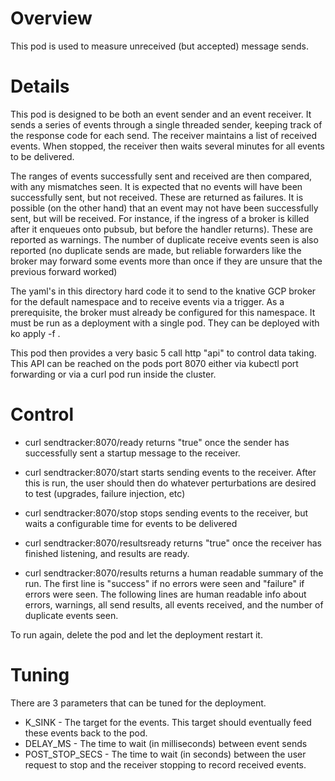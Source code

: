 # Overview
This pod is used to measure unreceived (but accepted) message sends.

# Details
This pod is designed to be both an event sender and an event receiver.  It
sends a series of events through a single threaded sender, keeping track of the
response code for each send.  The receiver maintains a list
of received events.  When stopped, the receiver then waits several minutes
for all events to be delivered.

The ranges of events successfully sent and received are then compared, with
any mismatches seen.  It is expected that no events will have been successfully
sent, but not received.  These are returned as failures.  It is possible (on
the other hand) that an event may not have been successfully sent, but will be
received.  For instance, if the ingress of a broker is killed after it enqueues
onto pubsub, but before the handler returns).  These are reported as warnings.
The number of duplicate receive events seen is also reported (no duplicate sends
are made, but reliable forwarders like the broker may forward some events more than
once if they are unsure that the previous forward worked)

The yaml's in this directory hard code it to send to the knative GCP
broker for the default namespace and to receive events via a trigger.  As a
prerequisite, the broker must already be configured for this namespace.
It must be run as a deployment with a single pod.  They can be deployed with
  ko apply -f .

This pod then provides a very basic 5 call http "api" to control data taking.
This API can be reached on the pods port 8070 either via kubectl port forwarding
or via a curl pod run inside the cluster.

# Control
- curl sendtracker:8070/ready
  returns "true" once the sender has successfully sent a startup message to the receiver.

- curl sendtracker:8070/start
  starts sending events to the receiver.  After this is run, the user should then do whatever
  perturbations are desired to test (upgrades, failure injection, etc)

- curl sendtracker:8070/stop
  stops sending events to the receiver, but waits a configurable time for events to be delivered

- curl sendtracker:8070/resultsready
  returns "true" once the receiver has finished listening, and results are ready.

- curl sendtracker:8070/results
  returns a human readable summary of the run.  The first line is "success" if no errors were seen
  and "failure" if errors were seen.  The following lines are human readable info about errors, warnings,
  all send results, all events received, and the number of duplicate events seen.

To run again, delete the pod and let the deployment restart it.

# Tuning
There are 3 parameters that can be tuned for the deployment.

* K\_SINK - The target for the events.  This target should eventually feed these events back to the pod.
* DELAY\_MS - The time to wait (in milliseconds) between event sends
* POST\_STOP\_SECS - The time to wait (in seconds) between the user request to stop and the receiver stopping to record received events.
